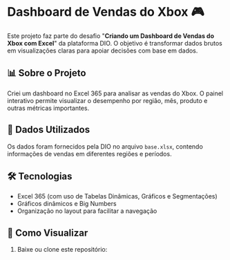 # Dashboard de Vendas do Xbox 🎮

Este projeto faz parte do desafio "**Criando um Dashboard de Vendas do Xbox com Excel**" da plataforma DIO. O objetivo é transformar dados brutos em visualizações claras para apoiar decisões com base em dados.

## 📊 Sobre o Projeto

Criei um dashboard no Excel 365 para analisar as vendas do Xbox. O painel interativo permite visualizar o desempenho por região, mês, produto e outras métricas importantes.

## 📁 Dados Utilizados

Os dados foram fornecidos pela DIO no arquivo `base.xlsx`, contendo informações de vendas em diferentes regiões e períodos.

## 🛠️ Tecnologias

- Excel 365 (com uso de Tabelas Dinâmicas, Gráficos e Segmentações)
- Gráficos dinâmicos e Big Numbers
- Organização no layout para facilitar a navegação

## 🚀 Como Visualizar

1. Baixe ou clone este repositório:
